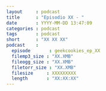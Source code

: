 ```yaml
---
layout     : podcast
title      : "Episodio XX - " 
date       : YYYY-MM-DD 13:47:09
categories : podcast
tags       : podcast 
short      : "XX XX XX" 
podcast    :
  episode       : geekcookies_ep_XX
  filemp3_size : "XX.XMB"
  fileogg_size : "XX.XMB"
  filetorr_size : "XX.XMB"
  filesize     : XXXXXXXXX
  length       : "XX:XX:XX"
---
```


<!-- more -->
